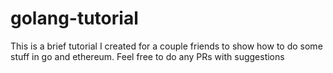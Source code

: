 # golang-tutorial
This is a brief tutorial I created for a couple friends to show how to do some stuff in go and ethereum. Feel free to do any PRs with suggestions
